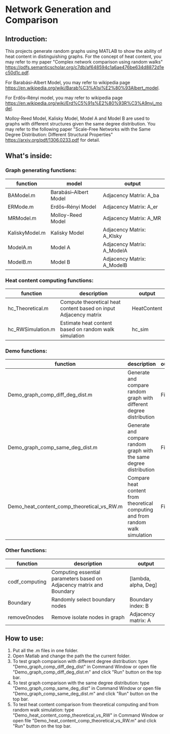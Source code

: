 # Network Generation and Comparison

## Introduction:

This projects generate random graphs using MATLAB to show the ability of heat content in distinguishing graphs. For the concept of heat content, you may refer to my paper "Complex network comparison using random walks" https://pdfs.semanticscholar.org/c7db/af648594c1a6ae476be634d8872d1ec50d1c.pdf.

For Barabási–Albert Model, you may refer to wikipedia page https://en.wikipedia.org/wiki/Barab%C3%A1si%E2%80%93Albert_model.

For Erdős–Rényi model, you may refer to wikipedia page https://en.wikipedia.org/wiki/Erd%C5%91s%E2%80%93R%C3%A9nyi_model.

Molloy-Reed Model, Kalisky Model, Model A and Model B are used to graphs with different structures given the same degree distribution. You may refer to the following paper "Scale-Free Networks with the Same Degree Distribution: Different Structural Properties" https://arxiv.org/pdf/1306.0233.pdf for detail.

## What's inside:
### Graph generating functions:

  |  function       |    model               |  output                    |
  |-----------------|------------------------| ---------------------------|
  | BAModel.m       | Barabási–Albert Model  | Adjacency Matrix: A_ba     |
  | ERMode.m        | Erdős–Rényi Model      | Adjacency Matrix: A_er     |
  | MRModel.m       | Molloy-Reed Model      | Adjacency Matrix: A_MR     |
  | KaliskyModel.m  | Kalisky Model          | Adjacency Matrix: A_Klsky  |
  | ModelA.m        | Model A                | Adjacency Matrix: A_ModelA |
  | ModelB.m        | Model B                | Adjacency Matrix: A_ModelB |
  
### Heat content computing functions:
  |  function            |    description              |  output                    |
  |----------------------|------------------------| ---------------------------|
  | hc_Theoretical.m     | Compute theoretical heat content based on input Adjacency matrix  | HeatContent |
  | hc_RWSimulation.m    | Estimate heat content based on random walk simulation     | hc_sim     |
  
  
### Demo functions:
  |  function       |    description               |  output                    |
  |-----------------|------------------------| ---------------------------|
  | Demo_graph_comp_diff_deg_dist.m   |  Generate and compare random graph with different degree distribution |  Figure  |
  | Demo_graph_comp_same_deg_dist.m   |  Generate and compare random graph with the same degree distribution  |  Figure  |
  | Demo_heat_content_comp_theoretical_vs_RW.m   | Compare heat content from theoretical computing and from random walk simulation | Figure|

### Other functions:
  |  function       |    description               |  output                    |
  |-----------------|------------------------| ---------------------------|
  | codf_computing  | Computing essential parameters based on Adjacency matrix and Boundary  | [lambda, alpha, Deg] |
  | Boundary        | Randomly select boundary nodes      | Boundary index: B |
  | remove0nodes    | Remove isolate nodes in graph      | Adjacency matrix: A |
## How to use:
1. Put all the .m files in one folder.
2. Open Matlab and change the path the the current folder.
3. To test graph comparison with different degree distribution: type "Demo_graph_comp_diff_deg_dist" in Command Window or open file "Demo_graph_comp_diff_deg_dist.m" and click "Run" button on the top bar.
4. To test graph comparison with the same degree distribution: type "Demo_graph_comp_same_deg_dist" in Command Window or open file "Demo_graph_comp_same_deg_dist.m" and click "Run" button on the top bar.
5. To test heat content comparison from theoretical computing and from random walk simulation: type "Demo_heat_content_comp_theoretical_vs_RW" in Command Window or open file "Demo_heat_content_comp_theoretical_vs_RW.m" and click "Run" button on the top bar.
